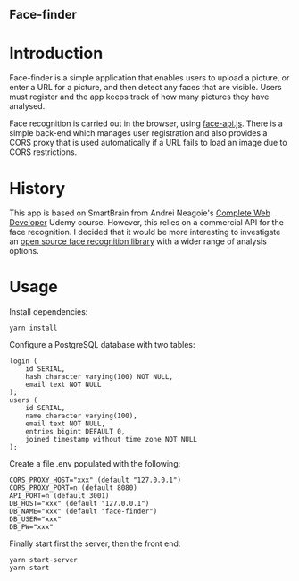 ## Face-finder

# Introduction

Face-finder is a simple application that enables users to upload a picture, or enter a URL for a picture, and then detect any faces that are visible. Users must register and the app keeps track of how many pictures they have analysed.

Face recognition is carried out in the browser, using [face-api.js](https://github.com/justadudewhohacks/face-api.js). There is a simple back-end which manages user registration and also provides a CORS proxy that is used automatically if a URL fails to load an image due to CORS restrictions.

# History

This app is based on SmartBrain from Andrei Neagoie's [Complete Web Developer](https://www.udemy.com/the-complete-web-developer-zero-to-mastery) Udemy course. However, this relies on a commercial API for the face recognition. I decided that it would be more interesting to investigate an [open source face recognition library](https://github.com/justadudewhohacks/face-api.js) with a wider range of analysis options.

# Usage

Install dependencies:
```
yarn install
```
Configure a PostgreSQL database with two tables:
```
login (
    id SERIAL,
    hash character varying(100) NOT NULL,
    email text NOT NULL
);
users (
    id SERIAL,
    name character varying(100),
    email text NOT NULL,
    entries bigint DEFAULT 0,
    joined timestamp without time zone NOT NULL
);
```
Create a file .env populated with the following:
```
CORS_PROXY_HOST="xxx" (default "127.0.0.1")
CORS_PROXY_PORT=n (default 8080)
API_PORT=n (default 3001)
DB_HOST="xxx" (default "127.0.0.1")
DB_NAME="xxx" (default "face-finder")
DB_USER="xxx"
DB_PW="xxx"
```

Finally start first the server, then the front end:
```
yarn start-server
yarn start
```
